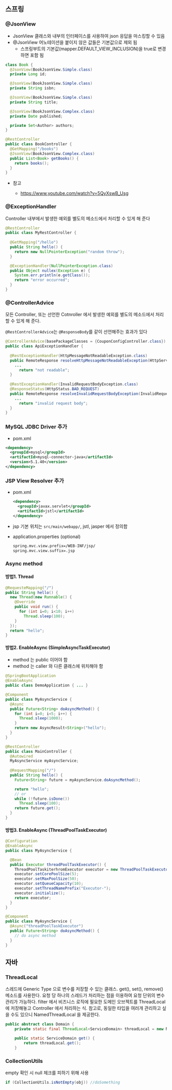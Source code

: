 ## 스프링

### @JsonView

- JsonView 클래스와 내부의 인터페이스를 사용하여 json 응답을 마스킹할 수 있음
- @JsonView 어노테이션을 붙이지 않은 값들은 기본값으로 제외 됨
  - 스프링부트의 기본값(mapper.DEFAULT_VIEW_INCLUSION)을 true로 변경하면 포함 됨

```java
class Book {
  @JsonView(BookJsonView.Simple.class)
  private Long id;

  @JsonView(BookJsonView.Simple.class)
  private String isbn;

  @JsonView(BookJsonView.Simple.class)
  private String title;

  @JsonView(BookJsonView.Complex.class)
  private Date published;

  private Set<Author> authors;
}
```

```java
@RestController
public class BookController {
  @GetMapping("/books")
  @JsonView(BookJsonView.Complex.class)
  public List<Book> getBooks() {
    return books();
  }
}
```

- 참고

  - https://www.youtube.com/watch?v=5QyXswB_Usg

    

### @ExceptionHandler

Controller 내부에서 발생한 예외를 별도의 메소드에서 처리할 수 있게 해 준다

```java
@RestController
public class MyRestController {
  
  @GetMapping("/hello")
  public String hello() {
    return new NullPointerException("random throw");
  }

  @ExceptionHandler(NullPointerException.class)
  public Object nullex(Exception e) {
    System.err.println(e.getClass());
    return "error occurred";
  }
}
```



### @ControllerAdvice

모든 Controller, 또는 선언한 Cotnroller 에서 발생한 예외를 별도의 메소드에서 처리할 수 있게 해 준다.

`@RestControllerAdvice`는 `@ResponseBody`를 같이 선언해주는 효과가 있다 

```java
@ControllerAdvice(basePackageClasses = {CouponConfigController.class})
public class ApiExceptionHandler {
  
  @RestExceptionHandler(HttpMessageNotReadableException.class)
  public RemoteResponse resolveHttpMessageNotReadableException(HttpServletResponse response, Exception ex) {
    ...
      return "not readable";
  }
  
  @RestExceptionHandler(InvalidRequestBodyException.class)
  @ResponseStatus(HttpStatus.BAD_REQUEST)
  public RemoteResponse resolveInvalidRequestBodyException(InvalidRequestBodyException ex) {
    ...
      return "invalid request body";
  }
}
```



### MySQL JDBC Driver 추가

- pom.xml

```xml
<dependency>
  <groupId>mysql</groupId>
  <artifactId>mysql-connector-java</artifactId>
  <version>5.1.40</version>
</dependency>
```



### JSP View Resolver 추가

- pom.xml

  ```xml
  <dependency>
    <groupId>javax.servlet</groupId>
    <artifactId>jstl</artifactId>
  </dependency>
  ```

- jsp 기본 위치는 `src/main/webapp/`, jstl, jasper 에서 정의함

- application.properties (optional)

  ```xml
  spring.mvc.view.prefix=/WEB-INF/jsp/
  spring.mvc.view.suffix=.jsp
  ```




### Async method

#### 방법1. Thread

```java
@RequesteMapping("/")
public String hello() {
  new Thread(new Runnable() {
    @Override
    public void run() {
      for (int i=0; i<10; i++)
        Thread.sleep(100);
    }
  });
  return "hello";
}
```

#### 방법2. EnableAsync (SimpleAsyncTaskExecutor)

- method 는 public 이어야 함
- method 는 caller 와 다른 클래스에 위치해야 함

```java
@SpringBootApplication
@EnableAsync
public class DemoApplication { ... }

@Component
public class MyAsyncService {
  @Async
  public Future<String> doAsyncMethod() {
    for (int i=0; i<5; i++) {
      Thread.sleep(1000);
    }
    return new AsyncResult<String>("hello");
  }
}

@RestController
public class MainController {
  @Autowired
  MyAsyncService myAsyncService;
  
  @RequestMapping("/")
  public String hello() {
    Future<String> future = myAsyncService.doAsyncMethod();

    return "hello";
    // or    
    while (!future.isDone())
      Thread.sleep(100);
    return future.get();
  }
}
```

#### 방법3. EnableAsync (ThreadPoolTaskExecutor)

```java
@Configuration
@EnableAsync
public class MyAsyncService {

  @Bean
  public Executor threadPoolTaskExecutor() {
    ThreadPoolTaskiterhromExecutor executor = new ThreadPoolTaskExecutor();
    executor.setCorePoolSize(5);
    executor.setMaxPoolSize(50);
    executor.setQueueCapacity(10);
    executor.setThreadNamePrefix("Executor-");
    executor.initialize();
    return executor;
  }
}

@Component
public class MyAsyncService {
  @Async("threadPoolTaskExecutor")
  public Future<String> doAsyncMethod() {
    // do async method
  }
}
```



## 자바

### ThreadLocal

스레드에 Generic Type 으로 변수를 저장할 수 있는 클래스. get(), set(), remove() 메소드를 사용한다.
요청 당 하나의 스레드가 처리하는 점을 이용하여 요청 단위의 변수 관리가 가능하다. filter 에서 비즈니스 로직에 필요한 도메인 오브젝트를 ThreadLocal 에 저장해놓고 Controller 에서 처리하는 식. 참고로, 동일한 타입을 여러개 관리하고 싶을 수도 있으니 NamedThreadLocal 을 제공한다.

```java
public abstract class Domain {
	private static final ThreadLocal<ServiceDomain> threadLocal = new NamedThreadLocal<ServiceDomain>("ServiceDomain");

	public static ServiceDomain get() {
		return threadLocal.get();
	}
```



### CollectionUtils

empty 확인 시 null 체크를 피하기 위해 사용

```java
if (CollectionUtils.isNotEmpty(obj)) //doSomething
```
